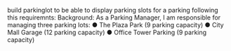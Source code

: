 build parkinglot to be able to display parking slots for a parking following this requiremnts: Background: As a Parking Manager, I am responsible for managing three parking lots: ● The Plaza Park (9 parking capacity) ● City Mall Garage (12 parking capacity) ● Office Tower Parking (9 parking capacity)
